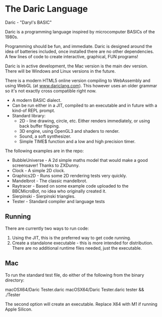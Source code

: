 # The Daric Language

Daric - "Daryl's BASIC"

Daric is a programming language inspired by microcomputer BASICs of the 1980s.

Programming should be fun, and immediate. Daric is designed around the idea of batteries included, once installed there are no other dependencies. A few lines of code to create interactive, graphical, FUN programs!

Daric is in active development, the Mac version is the main dev version. There will be Windows and Linux versions in the future.

There is a modern HTML5 online version compiling to WebAssembly and using WebGL (at www.dariclang.com). This however uses an older grammar so it's not exactly cross compatible right now.

* A modern BASIC dialect.
* Can be run either in a JIT, compiled to an executable and in future with a kind-of REPL prompt.
* Standard library:
  * 2D - line drawing, circle, etc. Either renders immediately, or using back buffer flipping.
  * 3D engine, using OpenGL3 and shaders to render.
  * Sound, a soft synthesizer.
  * Simple TIME$ function and a low and high precision timer.

The following examples are in the repo:

* BubbleUniverse - A 2d simple maths model that would make a good screensaver! Thanks to ZXDunny.
* Clock - A simple 2D clock.
* Graphics2D - Runs some 2D rendering tests very quickly.
* Mandelbrot - The classic mandelbrot.
* Raytracer - Based on some example code uploaded to the BBCMicroBot, no idea who originally created it. 
* Sierpinski - Sierpinski triangles.
* Tester - Standard compiler and language tests

Running
-------

There are currently two ways to run code:

1. Using the JIT, this is the preferred way to get code running.
2. Create a standalone executable - this is more intended for distribution. There are no additional runtime files needed, just the 
executable.

Mac
---

To run the standard test file, do either of the following from the binary directory:

macOSX64/Daric Tester.daric
macOSX64/Daric Tester.daric tester && ./Tester

The second option will create an executable. Replace X64 with M1 if running Apple Silicon.
